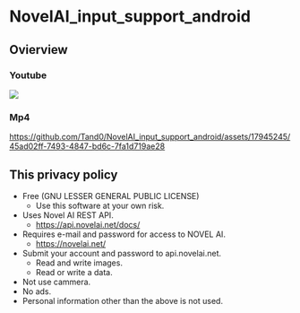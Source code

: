 
# NovelAI_input_support_android

## Ovierview

### Youtube
[![](https://img.youtube.com/vi/_Bzngg0TtX0/mqdefault.jpg)](https://youtu.be/_Bzngg0TtX0)

### Mp4
https://github.com/Tand0/NovelAI_input_support_android/assets/17945245/45ad02ff-7493-4847-bd6c-7fa1d719ae28


## This privacy policy
  - Free (GNU LESSER GENERAL PUBLIC LICENSE)
    - Use this software at your own risk.
  - Uses Novel AI REST API.
    - https://api.novelai.net/docs/
  - Requires e-mail and password for access to NOVEL AI.
    - https://novelai.net/
  - Submit your account and password to api.novelai.net.
    - Read and write images.
    - Read or write a data.
  - Not use cammera.
  - No ads.
  - Personal information other than the above is not used.



